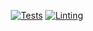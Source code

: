 <p align="center">
<a href="https://github.com/timirey/x-trader/actions"><img src="https://github.com/timirey/x-trader/actions/workflows/tests.yml/badge.svg" alt="Tests"></a>
<a href="https://github.com/timirey/x-trader/actions"><img src="https://github.com/timirey/x-trader/actions/workflows/pint.yml/badge.svg" alt="Linting"></a>
<!-- <a href="https://packagist.org/packages/timirey/x-trader"><img src="https://img.shields.io/packagist/v/trader/x-trader" alt="Latest Stable Version"></a>
<a href="https://packagist.org/packages/timirey/x-trader"><img src="https://img.shields.io/packagist/l/trader/x-trader" alt="License"></a> -->
</p>
